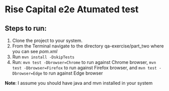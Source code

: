 # Rise Capital e2e Atumated test


## Steps to run: 
1) Clone the project to your system.     
2) From the Terminal navigate to the directory qa-exercise/part_two where you can see *pom.xml*
3) Run `mvn install -DskipTests`
4) Run:
   `mvn test -Dbrowser=Chrome` to run against Chrome browser,
   `mvn test -Dbrowser=Firefox` to run against Firefox browser, and
   `mvn test -Dbrowser=Edge` to run against Edge browser

**Note**: I assume you should have java and mvn installed in your system     
